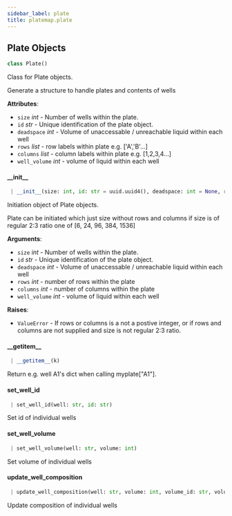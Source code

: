 ```yaml
---
sidebar_label: plate
title: platemap.plate
---
```


## Plate Objects

```python
class Plate()
```

Class for Plate objects.

Generate a structure to handle plates and contents of wells

**Attributes**:

- `size` _int_ - Number of wells within the plate.
- `id` _str_ - Unique identification of the plate object.
- `deadspace` _int_ - Volume of unaccessable / unreachable liquid within each well
- `rows` _list_ - row labels within plate e.g. [&#x27;A&#x27;,&#x27;B&#x27;...]
- `columns` _list_ - column labels within plate e.g. [1,2,3,4...]
- `well_volume` _int_ - volume of liquid within each well

#### \_\_init\_\_

```python
 | __init__(size: int, id: str = uuid.uuid4(), deadspace: int = None, rows: int = None, columns: int = None, well_volume: int = None)
```

Initiation object of Plate objects.

Plate can be initiated which just size without rows and columns if size
is of regular 2:3 ratio one of [6, 24, 96, 384, 1536]

**Arguments**:

- `size` _int_ - Number of wells within the plate.
- `id` _str_ - Unique identification of the plate object.
- `deadspace` _int_ - Volume of unaccessable / unreachable liquid within each well
- `rows` _int_ - number of rows within the plate
- `columns` _int_ - number of columns within the plate
- `well_volume` _int_ - volume of liquid within each well
  

**Raises**:

- `ValueError` - If rows or columns is a not a postive integer, or if rows and columns are
  not supplied and size is not regular 2:3 ratio.

#### \_\_getitem\_\_

```python
 | __getitem__(k)
```

Return e.g. well A1&#x27;s dict when calling myplate[&quot;A1&quot;].

#### set\_well\_id

```python
 | set_well_id(well: str, id: str)
```

Set id of individual wells

#### set\_well\_volume

```python
 | set_well_volume(well: str, volume: int)
```

Set volume of individual wells

#### update\_well\_composition

```python
 | update_well_composition(well: str, volume: int, volume_id: str, volume_concentration: int = None)
```

Update composition of individual wells

